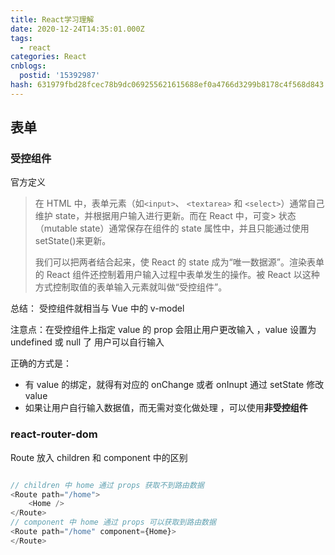 ```yaml
---
title: React学习理解
date: 2020-12-24T14:35:01.000Z
tags:
  - react
categories: React
cnblogs:
  postid: '15392987'
hash: 631979fbd28fcec78b9dc069255621615688ef0a4766d3299b8178c4f568d843
---
```


## 表单

### 受控组件

官方定义

> 在 HTML 中，表单元素（如`<input>`、 `<textarea>` 和 `<select>`）通常自己维护 state，并根据用户输入进行更新。而在 React 中，可变> 状态（mutable state）通常保存在组件的 state 属性中，并且只能通过使用 setState()来更新。
>
> 我们可以把两者结合起来，使 React 的 state 成为“唯一数据源”。渲染表单的 React 组件还控制着用户输入过程中表单发生的操作。被 React 以这种方式控制取值的表单输入元素就叫做“受控组件”。

总结： 受控组件就相当与 Vue 中的 v-model

注意点：在受控组件上指定 value 的 prop 会阻止用户更改输入 ，value 设置为 undefined 或 null 了 用户可以自行输入

正确的方式是：

- 有 value 的绑定，就得有对应的 onChange 或者 onInupt 通过 setState 修改 value
- 如果让用户自行输入数据值，而无需对变化做处理 ，可以使用**非受控组件**

### react-router-dom

Route 放入 children 和 component 中的区别

```js

// children 中 home 通过 props 获取不到路由数据
<Route path="/home">
    <Home />
</Route>
// component 中 home 通过 props 可以获取到路由数据
<Route path="/home" component={Home}>
</Route>

```
